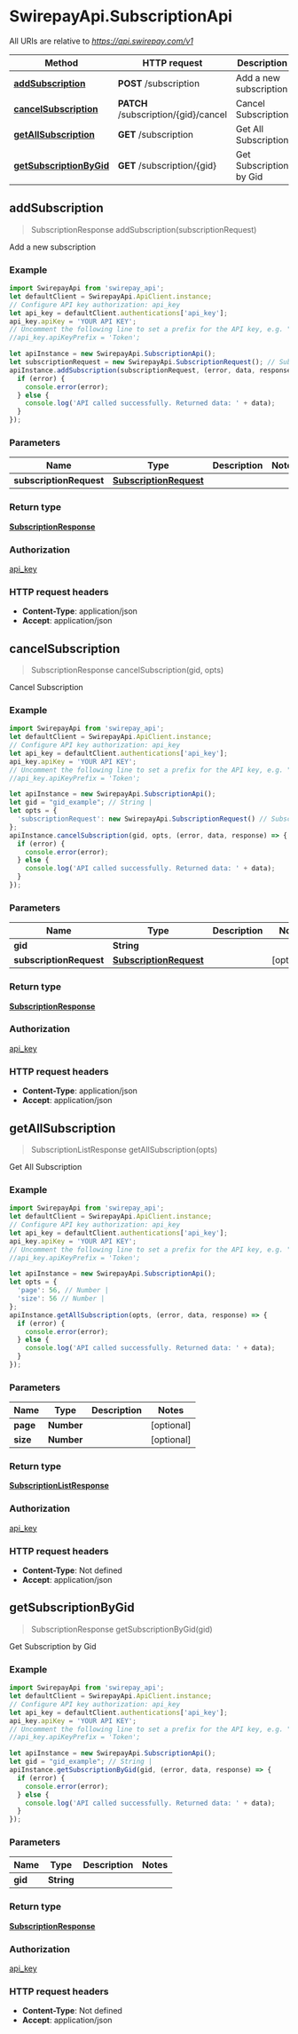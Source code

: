 # SwirepayApi.SubscriptionApi

All URIs are relative to *https://api.swirepay.com/v1*

Method | HTTP request | Description
------------- | ------------- | -------------
[**addSubscription**](SubscriptionApi.md#addSubscription) | **POST** /subscription | Add a new subscription
[**cancelSubscription**](SubscriptionApi.md#cancelSubscription) | **PATCH** /subscription/{gid}/cancel | Cancel Subscription
[**getAllSubscription**](SubscriptionApi.md#getAllSubscription) | **GET** /subscription | Get All Subscription
[**getSubscriptionByGid**](SubscriptionApi.md#getSubscriptionByGid) | **GET** /subscription/{gid} | Get Subscription by Gid



## addSubscription

> SubscriptionResponse addSubscription(subscriptionRequest)

Add a new subscription

### Example

```javascript
import SwirepayApi from 'swirepay_api';
let defaultClient = SwirepayApi.ApiClient.instance;
// Configure API key authorization: api_key
let api_key = defaultClient.authentications['api_key'];
api_key.apiKey = 'YOUR API KEY';
// Uncomment the following line to set a prefix for the API key, e.g. "Token" (defaults to null)
//api_key.apiKeyPrefix = 'Token';

let apiInstance = new SwirepayApi.SubscriptionApi();
let subscriptionRequest = new SwirepayApi.SubscriptionRequest(); // SubscriptionRequest | 
apiInstance.addSubscription(subscriptionRequest, (error, data, response) => {
  if (error) {
    console.error(error);
  } else {
    console.log('API called successfully. Returned data: ' + data);
  }
});
```

### Parameters


Name | Type | Description  | Notes
------------- | ------------- | ------------- | -------------
 **subscriptionRequest** | [**SubscriptionRequest**](SubscriptionRequest.md)|  | 

### Return type

[**SubscriptionResponse**](SubscriptionResponse.md)

### Authorization

[api_key](../README.md#api_key)

### HTTP request headers

- **Content-Type**: application/json
- **Accept**: application/json


## cancelSubscription

> SubscriptionResponse cancelSubscription(gid, opts)

Cancel Subscription

### Example

```javascript
import SwirepayApi from 'swirepay_api';
let defaultClient = SwirepayApi.ApiClient.instance;
// Configure API key authorization: api_key
let api_key = defaultClient.authentications['api_key'];
api_key.apiKey = 'YOUR API KEY';
// Uncomment the following line to set a prefix for the API key, e.g. "Token" (defaults to null)
//api_key.apiKeyPrefix = 'Token';

let apiInstance = new SwirepayApi.SubscriptionApi();
let gid = "gid_example"; // String | 
let opts = {
  'subscriptionRequest': new SwirepayApi.SubscriptionRequest() // SubscriptionRequest | 
};
apiInstance.cancelSubscription(gid, opts, (error, data, response) => {
  if (error) {
    console.error(error);
  } else {
    console.log('API called successfully. Returned data: ' + data);
  }
});
```

### Parameters


Name | Type | Description  | Notes
------------- | ------------- | ------------- | -------------
 **gid** | **String**|  | 
 **subscriptionRequest** | [**SubscriptionRequest**](SubscriptionRequest.md)|  | [optional] 

### Return type

[**SubscriptionResponse**](SubscriptionResponse.md)

### Authorization

[api_key](../README.md#api_key)

### HTTP request headers

- **Content-Type**: application/json
- **Accept**: application/json


## getAllSubscription

> SubscriptionListResponse getAllSubscription(opts)

Get All Subscription

### Example

```javascript
import SwirepayApi from 'swirepay_api';
let defaultClient = SwirepayApi.ApiClient.instance;
// Configure API key authorization: api_key
let api_key = defaultClient.authentications['api_key'];
api_key.apiKey = 'YOUR API KEY';
// Uncomment the following line to set a prefix for the API key, e.g. "Token" (defaults to null)
//api_key.apiKeyPrefix = 'Token';

let apiInstance = new SwirepayApi.SubscriptionApi();
let opts = {
  'page': 56, // Number | 
  'size': 56 // Number | 
};
apiInstance.getAllSubscription(opts, (error, data, response) => {
  if (error) {
    console.error(error);
  } else {
    console.log('API called successfully. Returned data: ' + data);
  }
});
```

### Parameters


Name | Type | Description  | Notes
------------- | ------------- | ------------- | -------------
 **page** | **Number**|  | [optional] 
 **size** | **Number**|  | [optional] 

### Return type

[**SubscriptionListResponse**](SubscriptionListResponse.md)

### Authorization

[api_key](../README.md#api_key)

### HTTP request headers

- **Content-Type**: Not defined
- **Accept**: application/json


## getSubscriptionByGid

> SubscriptionResponse getSubscriptionByGid(gid)

Get Subscription by Gid

### Example

```javascript
import SwirepayApi from 'swirepay_api';
let defaultClient = SwirepayApi.ApiClient.instance;
// Configure API key authorization: api_key
let api_key = defaultClient.authentications['api_key'];
api_key.apiKey = 'YOUR API KEY';
// Uncomment the following line to set a prefix for the API key, e.g. "Token" (defaults to null)
//api_key.apiKeyPrefix = 'Token';

let apiInstance = new SwirepayApi.SubscriptionApi();
let gid = "gid_example"; // String | 
apiInstance.getSubscriptionByGid(gid, (error, data, response) => {
  if (error) {
    console.error(error);
  } else {
    console.log('API called successfully. Returned data: ' + data);
  }
});
```

### Parameters


Name | Type | Description  | Notes
------------- | ------------- | ------------- | -------------
 **gid** | **String**|  | 

### Return type

[**SubscriptionResponse**](SubscriptionResponse.md)

### Authorization

[api_key](../README.md#api_key)

### HTTP request headers

- **Content-Type**: Not defined
- **Accept**: application/json

